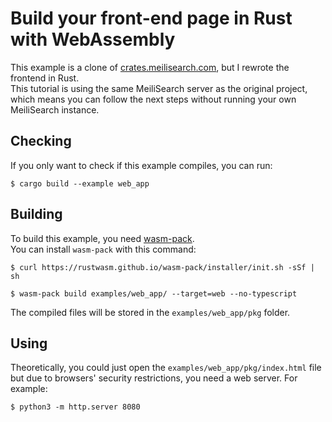 # Build your front-end page in Rust with WebAssembly

This example is a clone of [crates.meilisearch.com](https://crates.meilisearch.com), but I rewrote the frontend in Rust.\
This tutorial is using the same MeiliSearch server as the original project, which means you can follow the next steps without running your own MeiliSearch instance.

## Checking

If you only want to check if this example compiles, you can run:

```console
$ cargo build --example web_app
```

## Building

To build this example, you need [wasm-pack](https://github.com/rustwasm/wasm-pack).\
You can install `wasm-pack` with this command:
```console
$ curl https://rustwasm.github.io/wasm-pack/installer/init.sh -sSf | sh
```

```console
$ wasm-pack build examples/web_app/ --target=web --no-typescript
```

The compiled files will be stored in the `examples/web_app/pkg` folder.

## Using

Theoretically, you could just open the `examples/web_app/pkg/index.html` file but due to browsers' security restrictions, you need a web server. For example:

```console
$ python3 -m http.server 8080
```

